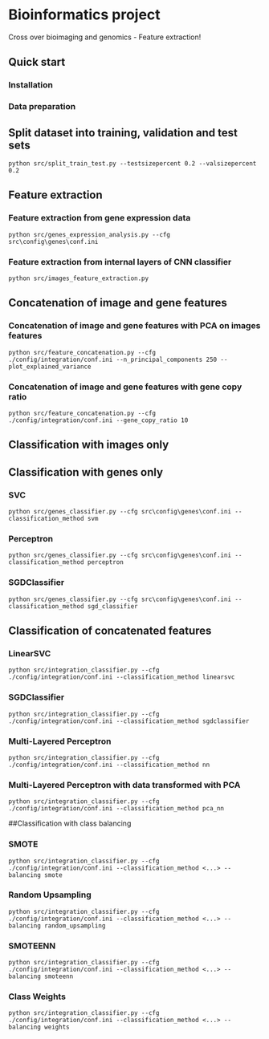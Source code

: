 # Bioinformatics project
Cross over bioimaging and genomics - Feature extraction!

## Quick start

### Installation

### Data preparation


## Split dataset into training, validation and test sets
```
python src/split_train_test.py --testsizepercent 0.2 --valsizepercent 0.2
```

## Feature extraction

### Feature extraction from gene expression data
```
python src/genes_expression_analysis.py --cfg src\config\genes\conf.ini 
```
### Feature extraction from internal layers of CNN classifier
```
python src/images_feature_extraction.py 
```

## Concatenation of image and gene features

### Concatenation of image and gene features with PCA on images features
```
python src/feature_concatenation.py --cfg ./config/integration/conf.ini --n_principal_components 250 --plot_explained_variance
```

### Concatenation of image and gene features with gene copy ratio
```
python src/feature_concatenation.py --cfg ./config/integration/conf.ini --gene_copy_ratio 10
```

## Classification with images only

## Classification with genes only
### SVC
```
python src/genes_classifier.py --cfg src\config\genes\conf.ini --classification_method svm
```

### Perceptron
```
python src/genes_classifier.py --cfg src\config\genes\conf.ini --classification_method perceptron
```

### SGDClassifier
```
python src/genes_classifier.py --cfg src\config\genes\conf.ini --classification_method sgd_classifier
```

## Classification of concatenated features

### LinearSVC
```
python src/integration_classifier.py --cfg ./config/integration/conf.ini --classification_method linearsvc
```
### SGDClassifier
```
python src/integration_classifier.py --cfg ./config/integration/conf.ini --classification_method sgdclassifier
```
### Multi-Layered Perceptron
```
python src/integration_classifier.py --cfg ./config/integration/conf.ini --classification_method nn
```
### Multi-Layered Perceptron with data transformed with PCA
```
python src/integration_classifier.py --cfg ./config/integration/conf.ini --classification_method pca_nn
```


##Classification with class balancing

### SMOTE
```
python src/integration_classifier.py --cfg ./config/integration/conf.ini --classification_method <...> --balancing smote
```
### Random Upsampling
```
python src/integration_classifier.py --cfg ./config/integration/conf.ini --classification_method <...> --balancing random_upsampling
```
### SMOTEENN
```
python src/integration_classifier.py --cfg ./config/integration/conf.ini --classification_method <...> --balancing smoteenn
```
### Class Weights
```
python src/integration_classifier.py --cfg ./config/integration/conf.ini --classification_method <...> --balancing weights
```


